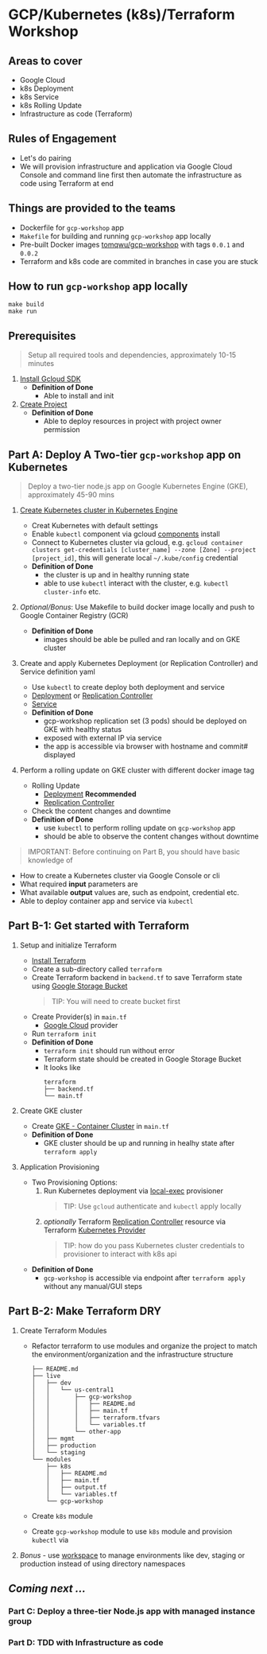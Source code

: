 # GCP/Kubernetes (k8s)/Terraform Workshop

## Areas to cover

* Google Cloud
* k8s Deployment
* k8s Service
* k8s Rolling Update
* Infrastructure as code (Terraform)

## Rules of Engagement

* Let's do pairing
* We will provision infrastructure and application via Google Cloud Console and command line first then automate the infrastructure as code using Terraform at end

## Things are provided to the teams

* Dockerfile for `gcp-workshop` app
* `Makefile` for building and running `gcp-workshop` app locally
* Pre-built Docker images [tomqwu/gcp-workshop](https://hub.docker.com/r/tomqwu/gcp-workshop/) with tags `0.0.1` and `0.0.2`
* Terraform and k8s code are commited in branches in case you are stuck

## How to run `gcp-workshop` app locally

```shell
make build
make run
```

## Prerequisites

> Setup all required tools and dependencies, approximately 10-15 minutes

1.  [Install Gcloud SDK](https://cloud.google.com/sdk/docs/quickstart-macos)
    * **Definition of Done**
      * Able to install and init
1.  [Create Project](https://cloud.google.com/resource-manager/docs/creating-managing-projects)
    * **Definition of Done**
      * Able to deploy resources in project with project owner permission

## Part A: Deploy A Two-tier `gcp-workshop` app on Kubernetes

> Deploy a two-tier node.js app on Google Kubernetes Engine (GKE), approximately 45-90 mins

1.  [Create Kubernetes cluster in Kubernetes Engine](https://cloud.google.com/kubernetes-engine/docs/concepts/kubernetes-engine-overview)

    * Creat Kubernetes with default settings
    * Enable `kubectl` component via gcloud [components](https://cloud.google.com/sdk/gcloud/reference/components/install) install
    * Connect to Kubernetes cluster via gcloud, e.g. `gcloud container clusters get-credentials [cluster_name] --zone [Zone] --project [project_id]`, this will generate local `~/.kube/config` credential
    * **Definition of Done**
      * the cluster is up and in healthy running state
      * able to use `kubectl` interact with the cluster, e.g. `kubectl cluster-info` etc.

1.  _Optional/Bonus_: Use Makefile to build docker image locally and push to Google Container Registry (GCR)
    * **Definition of Done**
      * images should be able be pulled and ran locally and on GKE cluster
1.  Create and apply Kubernetes Deployment (or Replication Controller) and Service definition yaml
    * Use `kubectl` to create deploy both deployment and service
    * [Deployment](https://kubernetes.io/docs/concepts/workloads/controllers/deployment/) or [Replication Controller](https://kubernetes.io/docs/concepts/workloads/controllers/replicationcontroller/)
    * [Service](https://kubernetes.io/docs/concepts/services-networking/service/)
    * **Definition of Done**
      * gcp-workshop replication set (3 pods) should be deployed on GKE with healthy status
      * exposed with external IP via service
      * the app is accessible via browser with hostname and commit# displayed
1.  Perform a rolling update on GKE cluster with different docker image tag
    * Rolling Update
      * [Deployment](https://kubernetes.io/docs/concepts/workloads/controllers/deployment/#rolling-update-deployment) **Recommended**
      * [Replication Controller](https://kubernetes.io/docs/tasks/run-application/rolling-update-replication-controller/)
    * Check the content changes and downtime
    * **Definition of Done**
      * use `kubectl` to perform rolling update on `gcp-workshop` app
      * should be able to observe the content changes without downtime

> IMPORTANT: Before continuing on Part B, you should have basic knowledge of

* How to create a Kubernetes cluster via Google Console or cli
* What required **input** parameters are
* What available **output** values are, such as endpoint, credential etc.
* Able to deploy container app and service via `kubectl`

## Part B-1: Get started with Terraform

1.  Setup and initialize Terraform

    * [Install Terraform](https://www.terraform.io/intro/getting-started/install.html)
    * Create a sub-directory called `terraform`
    * Create Terraform backend in `backend.tf` to save Terraform state using [Google Storage Bucket](https://www.terraform.io/docs/backends/types/gcs.html)
      > TIP: You will need to create bucket first
    * Create Provider(s) in `main.tf`
      * [Google Cloud](https://www.terraform.io/docs/providers/google/index.html) provider
    * Run `terraform init`
    * **Definition of Done**
      * `terraform init` should run without error
      * Terraform state should be created in Google Storage Bucket
      * It looks like
        ```shell
        terraform
        ├── backend.tf
        └── main.tf
        ```

1.  Create GKE cluster

    * Create [GKE - Container Cluster](https://www.terraform.io/docs/providers/google/r/container_cluster.html#) in `main.tf`
    * **Definition of Done**
      * GKE cluster should be up and running in healhy state after `terraform apply`

1.  Application Provisioning
    * Two Provisioning Options:
      1.  Run Kubernetes deployment via [local-exec](https://www.terraform.io/docs/provisioners/local-exec.html) provisioner
          > TIP: Use `gcloud` authenticate and `kubectl` apply locally
      2.  _optionally_ Terraform [Replication Controller](https://www.terraform.io/docs/providers/kubernetes/r/replication_controller.html) resource via Terraform [Kubernetes Provider](https://www.terraform.io/docs/providers/kubernetes/index.html)
          > TIP: how do you pass Kubernetes cluster credentials to provisioner to interact with k8s api
    * **Definition of Done**
      * `gcp-workshop` is accessible via endpoint after `terraform apply` without any manual/GUI steps

## Part B-2: Make Terraform DRY

1.  Create Terraform Modules

    * Refactor terraform to use modules and organize the project to match the environment/organization and the infrastructure structure

          ├── README.md
          ├── live
          │   ├── dev
          │   │   └── us-central1
          │   │       ├── gcp-workshop
          │   │       │   ├── README.md
          │   │       │   ├── main.tf
          │   │       │   ├── terraform.tfvars
          │   │       │   └── variables.tf
          │   │       └── other-app
          │   ├── mgmt
          │   ├── production
          │   └── staging
          └── modules
              ├── k8s
              │   ├── README.md
              │   ├── main.tf
              │   ├── output.tf
              │   └── variables.tf
              └── gcp-workshop

    * Create `k8s` module
    * Create `gcp-workshop` module to use `k8s` module and provision `kubectl` via

1.  _Bonus_ - use [workspace](https://www.terraform.io/docs/state/workspaces.html) to manage environments like dev, staging or production instead of using directory namespaces

## _Coming next ..._

### Part C: Deploy a three-tier Node.js app with managed instance group

### Part D: TDD with Infrastructure as code
